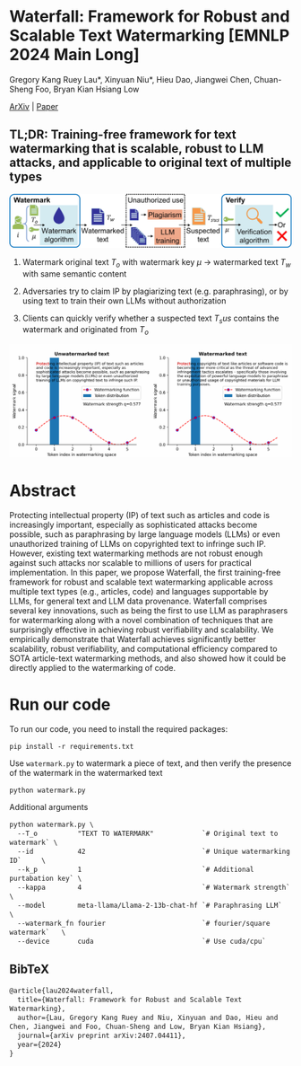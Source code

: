 # Waterfall: Framework for Robust and Scalable Text Watermarking [EMNLP 2024 Main Long]
Gregory Kang Ruey Lau*, Xinyuan Niu*, Hieu Dao, Jiangwei Chen, Chuan-Sheng Foo, Bryan Kian Hsiang Low

[ArXiv](https://arxiv.org/abs/2407.04411) | [Paper](https://arxiv.org/pdf/2407.04411)

## TL;DR: Training-free framework for text watermarking that is scalable, robust to LLM attacks, and applicable to original text of multiple types 

![Alt text](Images/Problem_formulation.jpg "")

1. Watermark original text $T_o$ with watermark key $\mu$ → watermarked text $T_w$ with same semantic content

2. Adversaries try to claim IP by plagiarizing text (e.g. paraphrasing), or by using text to train their own LLMs without authorization

3. Clients can quickly verify whether a suspected text $T_sus$ contains the watermark and originated from $T_o$


![Alt text](Images/Illustration.gif "Text watermarked with a sine-watermark shows the watermark signal when verified with the correct key")

# Abstract
Protecting intellectual property (IP) of text such as articles and code is increasingly important, especially as sophisticated attacks become possible, such as paraphrasing by large language models (LLMs) or even unauthorized training of LLMs on copyrighted text to infringe such IP. However, existing text watermarking methods are not robust enough against such attacks nor scalable to millions of users for practical implementation. In this paper, we propose Waterfall, the first training-free framework for robust and scalable text watermarking applicable across multiple text types (e.g., articles, code) and languages supportable by LLMs, for general text and LLM data provenance. Waterfall comprises several key innovations, such as being the first to use LLM as paraphrasers for watermarking along with a novel combination of techniques that are surprisingly effective in achieving robust verifiability and scalability. We empirically demonstrate that Waterfall achieves significantly better scalability, robust verifiability, and computational efficiency compared to SOTA article-text watermarking methods, and also showed how it could be directly applied to the watermarking of code.

# Run our code
To run our code, you need to install the required packages:
```
pip install -r requirements.txt
```

Use `watermark.py` to watermark a piece of text, and then verify the presence of the watermark in the watermarked text
```
python watermark.py
```

Additional arguments
```
python watermark.py \
  --T_o          "TEXT TO WATERMARK"            `# Original text to watermark` \
  --id           42                             `# Unique watermarking ID`     \
  --k_p          1                              `# Additional purtabation key` \
  --kappa        4                              `# Watermark strength`         \
  --model        meta-llama/Llama-2-13b-chat-hf `# Paraphrasing LLM`           \
  --watermark_fn fourier                        `# fourier/square watermark`   \
  --device       cuda                           `# Use cuda/cpu`
```

## BibTeX
```
@article{lau2024waterfall,
  title={Waterfall: Framework for Robust and Scalable Text Watermarking},
  author={Lau, Gregory Kang Ruey and Niu, Xinyuan and Dao, Hieu and Chen, Jiangwei and Foo, Chuan-Sheng and Low, Bryan Kian Hsiang},
  journal={arXiv preprint arXiv:2407.04411},
  year={2024}
}
```